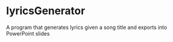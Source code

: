 # lyricsGenerator
A program that generates lyrics given a song title and exports into PowerPoint slides

